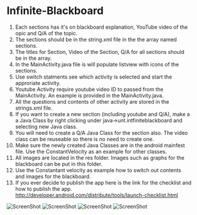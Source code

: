 # Infinite-Blackboard

1.  Each sections has it's on blackboard explanation, YouTube video of the opic and Q/A of the topic.
2.  The sections should be in the string.xml file in the the array named sections.
3.  The titles for Section, Video of the Section, Q/A for all sections should be in the array.
4.  In the MainActivity.java file is will populate listview with icons of the sections.
5.  Use switch statments see which activity is selected and start the approriate activity.
6.  Youtube Activity require youtube video ID to passed from the MainActivity. An example is provided in the MainActivity.java.
7.  All the questions and contents of other activity are stored in the strings.xml file.
8.  If you want to create a new section (including youtube and Q/A), make a a Java Class by right clicking under java->unt.intfiniteblackboard and selecting new Java class.
9.  You will need to create a Q/A Java Class for the section also. The video class can be reuseable so there is no need to create one.
10. Make sure the newly created Java Classes are in the android mainfest file. Use the ConstantVelocity as an example for other classes.
11. All images are located in the res folder. Images such as graphs for the blackboard can be put in this folder.
12. Use the Constantant velocity as example how to switch out contents and images for the blackboard.
13. If you ever decide to publish the app here is the link for the checklist and how to publish the app.
    http://developer.android.com/distribute/tools/launch-checklist.html

![ScreenShot](https://github.com/skmathew/Infinite-Blackboard/blob/master/Main%20Page.png)
![ScreenShot](https://github.com/skmathew/Infinite-Blackboard/blob/master/Section.png)
![ScreenShot](https://github.com/skmathew/Infinite-Blackboard/blob/master/YouTube.png)
![ScreenShot](https://github.com/skmathew/Infinite-Blackboard/blob/master/Questions.png)
